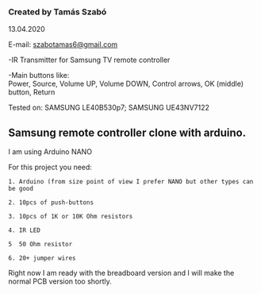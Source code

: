 <h3>Created by Tamás Szabó</h3>

  13.04.2020

  E-mail: szabotamas6@gmail.com
  
  -IR Transmitter for Samsung TV remote controller
  
  <p>-Main buttons like: <br> Power, Source, Volume UP, Volume DOWN, Control arrows, OK (middle) button, Return</p>
  
  Tested on: 
  SAMSUNG LE40B530p7; 
  SAMSUNG UE43NV7122
            
<h2>Samsung remote controller clone with arduino.</h2>


I am using Arduino NANO
  
  For this project you need:
  
    1. Arduino (from size point of view I prefer NANO but other types can be good
    
    2. 10pcs of push-buttons
    
    3. 10pcs of 1K or 10K Ohm resistors
    
    4. IR LED
    
    5  50 Ohm resistor
    
    6. 20+ jumper wires

Right now I am ready with the breadboard version and I will make the normal PCB version too shortly.

